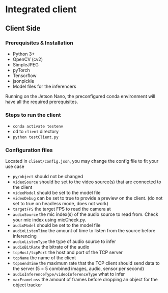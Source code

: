 # Integrated client
## Client Side

### Prerequisites & Installation
- Python 3+
- OpenCV (cv2)
- SimpleJPEG
- pyTorch
- Tensorflow
- jsonpickle
- Model files for the inferencers

Running on the Jetson Nano, the preconfigured conda environment will have all the required prerequisites.

### Steps to run the client
- ```conda activate testenv```
- cd to ```client``` directory
- ```python testClient.py```

### Configuration files
Located in ```client/config.json```, you may change the config file to fit your use case
- ```py/object``` should not be changed
- ```videoSource``` should be set to the video source(s) that are connected to the client
- ```videoModel``` should be set to the model file
- ```videoDebug``` can be set to true to provide a preview on the client. (do not set to true on headless mode, does not work)
- ```targetFPS``` the target FPS to read the camera at
- ```audioSource``` the mic index(s) of the audio source to read from. Check your mic index using micCheck.py. 
- ```audioModel``` should be set to the model file
- ```audioListenTime``` the amount of time to listen from the source before inferencing
- ```audioListenType``` the type of audio source to infer
- ```audioBitRate``` the bitrate of the audio
- ```tcpHost/tcpPort``` the host and port of the TCP server
- ```tcpName``` the name of the client
- ```tcpSendTime``` the maximum rate that the TCP client should send data to the server (5 = 5 combined images, audio, sensor per second)
- ```audioInferenceType/videoInferenceType``` what to infer
- ```maxFrameLoss``` the amount of frames before dropping an object for the object tracker

